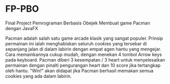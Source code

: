 # FP-PBO
Final Project Pemrograman Berbasis Obejek 
Membuat game Pacman dengan JavaFX

Pacman adalah salah satu game arcade klasik yang sangat populer. Prinsip permainan ini ialah menghabiskan seluruh cookies yang tersebar di sepanjang jalan di dalam labirin dengan empat agen hantu yang mengejar. Cara memainkannya cukup mudah, dengan menekan 4 tombol Arrow keys pada keyboard. Pacman diberi 3 kesempatan / 3 heart untuk menyelesaikan permainan dengan pinalti pengurangan heart dan 10 score jika tertangkap oleh hantu. "Win!" akan didapat jika Pacman berhasil memakan semua cookies yang ada dalam labirin.

